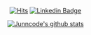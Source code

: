 <div align=center>

[![Hits](https://hits.seeyoufarm.com/api/count/incr/badge.svg?url=https%3A%2F%2Fgithub.com%2Fjunncode%2Fhit-counter&count_bg=%2379C83D&title_bg=%23555555&icon=&icon_color=%23E7E7E7&title=hits&edge_flat=false)](https://hits.seeyoufarm.com)
[![Linkedin Badge](https://img.shields.io/badge/-LinkedIn-blue?style=flat-square&logo=Linkedin&logoColor=white&link=https://www.linkedin.com/in/seong-yun-byeon-8183a8113/)](https://www.linkedin.com/in/seongjun-y-1704b9203/)

</div>

<div align=center>

[![Junncode's github stats](https://github-readme-stats.vercel.app/api?username=junncode&show_icons=true&theme=tokyonight)](https://github.com/anuraghazra/github-readme-stats)

</div>
